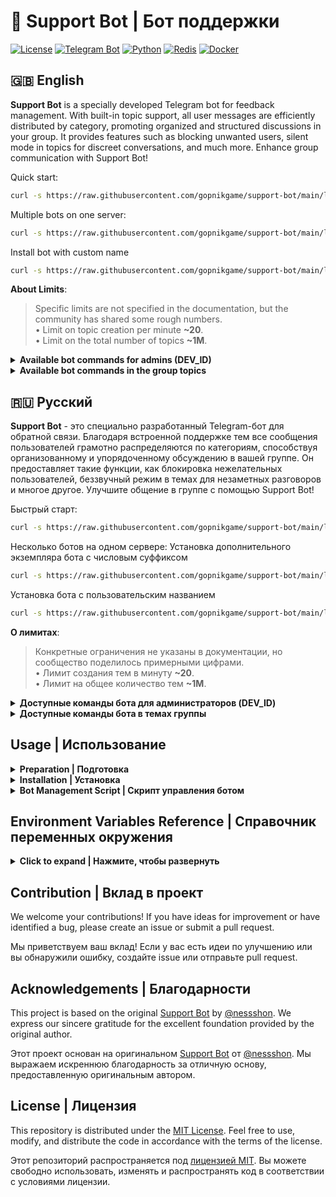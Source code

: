 # 🤖 Support Bot | Бот поддержки

[![License](https://img.shields.io/github/license/gopnikgame/support-bot)](https://github.com/gopnikgame/support-bot/blob/main/LICENSE)
[![Telegram Bot](https://img.shields.io/badge/Bot-grey?logo=telegram)](https://core.telegram.org/bots)
[![Python](https://img.shields.io/badge/Python-3.10-blue.svg)](https://www.python.org/downloads/release/python-3100/)
[![Redis](https://img.shields.io/badge/Redis-Yes?logo=redis&color=white)](https://redis.io/)
[![Docker](https://img.shields.io/badge/Docker-blue?logo=docker&logoColor=white)](https://www.docker.com/)

## 🇬🇧 English

**Support Bot** is a specially developed Telegram bot for feedback management. With built-in topic support, all user messages are efficiently distributed by category, promoting organized and structured discussions in your group. It provides features such as blocking unwanted users, silent mode in topics for discreet conversations, and much more. Enhance group communication with Support Bot!

Quick start:
```bash
curl -s https://raw.githubusercontent.com/gopnikgame/support-bot/main/launcher.sh -o /tmp/launcher.sh && sudo bash /tmp/launcher.sh
```

Multiple bots on one server:
```bash
curl -s https://raw.githubusercontent.com/gopnikgame/support-bot/main/launcher.sh -o /tmp/launcher.sh && sudo bash /tmp/launcher.sh 2
```

Install bot with custom name
```bash
curl -s https://raw.githubusercontent.com/gopnikgame/support-bot/main/launcher.sh -o /tmp/launcher.sh && sudo bash /tmp/launcher.sh project1
```

**About Limits**:
<blockquote>
Specific limits are not specified in the documentation, but the community has shared some rough numbers. 
<br>
• Limit on topic creation per minute <b>~20</b>.
<br>
• Limit on the total number of topics <b>~1M</b>.
</blockquote>

<details>
<summary><b>Available bot commands for admins (DEV_ID)</b></summary>

* `/newsletter` - Open the newsletter menu.

  Use this command to initiate a newsletter for users.
  **Note**: This command works only in private chats.

</details>

<details>
<summary><b>Available bot commands in the group topics</b></summary>

* `/ban` - Block/Unblock User.

  Use this command to block or unblock a user, controlling the receipt of messages from them.

* `/silent` - Activate/Deactivate Silent Mode.

  Enable or disable silent mode to prevent messages from being sent to the user.

* `/information` - User Information.

  Receive a message containing basic information about the user.

</details>

## 🇷🇺 Русский

**Support Bot** - это специально разработанный Telegram-бот для обратной связи. Благодаря встроенной поддержке тем все сообщения пользователей грамотно распределяются по категориям, способствуя организованному и упорядоченному обсуждению в вашей группе. Он предоставляет такие функции, как блокировка нежелательных пользователей, беззвучный режим в темах для незаметных разговоров и многое другое. Улучшите общение в группе с помощью Support Bot!

Быстрый старт: 
```bash
curl -s https://raw.githubusercontent.com/gopnikgame/support-bot/main/launcher.sh -o /tmp/launcher.sh && sudo bash /tmp/launcher.sh
```

Несколько ботов на одном сервере:
Установка дополнительного экземпляра бота с числовым суффиксом
```bash
curl -s https://raw.githubusercontent.com/gopnikgame/support-bot/main/launcher.sh -o /tmp/launcher.sh && sudo bash /tmp/launcher.sh 2
```

Установка бота с пользовательским названием
```bash
curl -s https://raw.githubusercontent.com/gopnikgame/support-bot/main/launcher.sh -o /tmp/launcher.sh && sudo bash /tmp/launcher.sh project1
```

**О лимитах**:
<blockquote>
Конкретные ограничения не указаны в документации, но сообщество поделилось примерными цифрами.
<br>
• Лимит создания тем в минуту <b>~20</b>.
<br>
• Лимит на общее количество тем <b>~1M</b>.
</blockquote>

<details>
<summary><b>Доступные команды бота для администраторов (DEV_ID)</b></summary>

* `/newsletter` - Открыть меню рассылки.

  Используйте эту команду для инициирования рассылки пользователям.
  **Примечание**: Эта команда работает только в приватных чатах.

</details>

<details>
<summary><b>Доступные команды бота в темах группы</b></summary>

* `/ban` - Заблокировать/Разблокировать пользователя.

  Используйте эту команду для блокировки или разблокировки пользователя, контролируя получение сообщений от него.

* `/silent` - Активировать/Деактивировать беззвучный режим.

  Включите или отключите беззвучный режим, чтобы предотвратить отправку сообщений пользователю.

* `/information` - Информация о пользователе.

  Получение сообщения с основной информацией о пользователе.

</details>

## Usage | Использование

<details>
<summary><b>Preparation | Подготовка</b></summary>

1. Create a bot via [@BotFather](https://t.me/BotFather) and save the TOKEN (referred to as `BOT_TOKEN` later).
   
   Создайте бота через [@BotFather](https://t.me/BotFather) и сохраните TOKEN (далее упоминается как `BOT_TOKEN`).

2. Create a group and enable topics in the group settings.
   
   Создайте группу и включите темы в настройках группы.

3. Add the created bot to the group as an admin and grant it the necessary rights to manage topics.
   
   Добавьте созданного бота в группу как администратора и предоставьте ему необходимые права для управления темами.

4. Add the bot [What's my Telegram ID?](https://t.me/my_id_bot) to the group and save the group ID (referred to as `BOT_GROUP_ID` later).
   
   Добавьте бота [What's my Telegram ID?](https://t.me/my_id_bot) в группу и сохраните ID группы (далее упоминается как `BOT_GROUP_ID`).

5. Optionally, customize the bot texts to fit your needs in the file named [texts](https://github.com/gopnikgame/support-bot/tree/main/app/bot/utils/texts.py).
   
   При необходимости настройте тексты бота под ваши нужды в файле [texts](https://github.com/gopnikgame/support-bot/tree/main/app/bot/utils/texts.py).

6. Optionally, add the language you need to [SUPPORTED_LANGUAGES](https://github.com/gopnikgame/support-bot/tree/main/app/bot/utils/texts.py#L4) and add the appropriate codes to the [data](https://github.com/gopnikgame/support-bot/tree/main/app/bot/utils/texts.py#L49).
   
   При необходимости добавьте нужный вам язык в [SUPPORTED_LANGUAGES](https://github.com/gopnikgame/support-bot/tree/main/app/bot/utils/texts.py#L4) и добавьте соответствующие коды в [data](https://github.com/gopnikgame/support-bot/tree/main/app/bot/utils/texts.py#L49).

</details>

<details>
<summary><b>Installation | Установка</b></summary>

1. Clone the repository:
   
   Клонируйте репозиторий:
   ```bash
      git clone https://github.com/gopnikgame/support-bot.git
   ```
2. Change into the bot directory:
   
   Перейдите в директорию бота:
   ```bash
      cd support-bot
   ```
3. Clone environment variables file:
   
   Создайте файл переменных окружения из примера:
   ```bash
      cp .env.example .env
   ```
4. Configure [environment variables](#environment-variables-reference) in the file:
   
   Настройте [переменные окружения](#environment-variables-reference) в файле:
   ```bash
      nano .env
   ```
5. Running a bot in a docker container:
   
   Запуск бота в docker-контейнере:
   ```bash
      docker-compose up --build
   ```
</details>

<details>
<summary><b>Bot Management Script | Скрипт управления ботом</b></summary>

The bot comes with a convenient management script `manage_bot.sh` which provides an easy-to-use menu for various operations:

Бот поставляется с удобным скриптом управления `manage_bot.sh`, который предоставляет простое в использовании меню для различных операций:

1. Update from repository | Обновление из репозитория
2. Create or edit .env file | Создать или редактировать файл .env
3. Build and start bot container | Собрать и запустить контейнер бота
4. Stop and remove bot container | Остановить и удалить контейнер бота
5. Show all logs | Показать все логи
6. Show error logs | Показать логи ошибок 
7. Restart bot | Перезапустить бота
8. Clean old logs and backups | Очистить старые логи и бэкапы
9. Check and fix Docker installation | Проверить и исправить установку Docker

To use the script, simply run:

Для использования скрипта просто выполните:

```bash
curl -s https://raw.githubusercontent.com/gopnikgame/support-bot/main/launcher.sh -o /tmp/launcher.sh && sudo bash /tmp/launcher.sh
```

</details>

## Environment Variables Reference | Справочник переменных окружения

<details>
<summary><b>Click to expand | Нажмите, чтобы развернуть</b></summary>

Here is a comprehensive reference guide for the environment variables used in the project:

Вот подробный справочник по переменным окружения, используемым в проекте:

| Variable       | Type  | Description                                                   | Example               |
|----------------|-------|---------------------------------------------------------------|-----------------------|
| `BOT_TOKEN`    | `str` | Bot token, obtained from [@BotFather](https://t.me/BotFather) | `123456:qweRTY`       | 
| `BOT_DEV_ID`   | `int` | User ID of the bot developer or admin                         | `123456789`           |
| `BOT_GROUP_ID` | `str` | Group ID where the bot operates                               | `-100123456789`       |
| `BOT_EMOJI_ID` | `str` | The custom emoji ID for the group's topic.                    | `5417915203100613993` |
| `BOT_NAME`     | `str` | Name for the docker container                                 | `support-bot`         |
| `REDIS_HOST`   | `str` | The hostname or IP address of the Redis server                | `redis`               |
| `REDIS_PORT`   | `int` | The port number on which the Redis server is running          | `6379`                |
| `REDIS_DB`     | `int` | The Redis database number                                     | `1`                   |

<details>
<summary>List of supporting custom emoji ID's | Список поддерживаемых ID эмодзи</summary>

`5434144690511290129` - 📰

`5312536423851630001` - 💡

`5312016608254762256` - ⚡️

`5377544228505134960` - 🎙

`5418085807791545980` - 🔝

`5370870893004203704` - 🗣

`5420216386448270341` - 🆒

`5379748062124056162` - ❗️

`5373251851074415873` - 📝

`5433614043006903194` - 📆

`5357315181649076022` - 📁

`5309965701241379366` - 🔎

`5309984423003823246` - 📣

`5312241539987020022` - 🔥

`5312138559556164615` - ❤️

`5377316857231450742` - ❓

`5350305691942788490` - 📈

`5350713563512052787` - 📉

`5309958691854754293` - 💎

`5350452584119279096` - 💰

`5309929258443874898` - 💸

`5377690785674175481` - 🪙

`5310107765874632305` - 💱

`5377438129928020693` - ⁉️

`5309950797704865693` - 🎮

`5350554349074391003` - 💻

`5409357944619802453` - 📱

`5312322066328853156` - 🚗

`5312486108309757006` - 🏠

`5310029292527164639` - 💘

`5310228579009699834` - 🎉

`5377498341074542641` - ‼️

`5312315739842026755` - 🏆

`5408906741125490282` - 🏁

`5368653135101310687` - 🎬

`5310045076531978942` - 🎵

`5420331611830886484` - 🔞

`5350481781306958339` - 📚

`5357107601584693888` - 👑

`5375159220280762629` - ⚽️

`5384327463629233871` - 🏀

`5350513667144163474` - 📺

`5357121491508928442` - 👀

`5357185426392096577` - 🫦

`5310157398516703416` - 🍓

`5310262535021142850` - 💄

`5368741306484925109` - 👠

`5348436127038579546` - ✈️

`5357120306097956843` - 🧳

`5310303848311562896` - 🏖

`5350424168615649565` - ⛅️

`5413625003218313783` - 🦄

`5350699789551935589` - 🛍

`5377478880577724584` - 👜

`5431492767249342908` - 🛒

`5350497316203668441` - 🚂

`5350422527938141909` - 🛥

`5418196338774907917` - 🏔

`5350648297189023928` - 🏕

`5309832892262654231` - 🤖

`5350751634102166060` - 🪩

`5377624166436445368` - 🎟

`5386395194029515402` - 🏴

`5350387571199319521` - 🗳

`5357419403325481346` - 🎓

`5368585403467048206` - 🔭

`5377580546748588396` - 🔬

`5377317729109811382` - 🎶

`5382003830487523366` - 🎤

`5357298525765902091` - 🕺

`5357370526597653193` - 💃

`5357188789351490453` - 🪖

`5348227245599105972` - 💼

`5411138633765757782` - 🧪

`5386435923204382258` - 👨

`5377675010259297233` - 👶

`5386609083400856174` - 🤰

`5368808634392257474` - 💅

`5350548830041415279` - 🏛

`5355127101970194557` - 🧮

`5386379624773066504` - 🖨

`5377494501373780436` - 👮

`5350307998340226571` - 🩺

`5310094636159607472` - 💊

`5310139157790596888` - 💉

`5377468357907849200` - 🧼

`5418115271267197333` - 🪪

`5372819184658949787` - 🛃

`5350344462612570293` - 🍽

`5384574037701696503` - 🐟

`5310039132297242441` - 🎨

`5350658016700013471` - 🎭

`5357504778685392027` - 🎩

`5350367161514732241` - 🔮

`5350520238444126134` - 🍹

`5310132165583840589` - 🎂

`5350392020785437399` - ☕️

`5350406176997646350` - 🍣

`5350403544182694064` - 🍔

`5350444672789519765` - 🍕

`5312424913615723286` - 🦠

`5417915203100613993` - 💬

`5312054580060625569` - 🎄

`5309744892677727325` - 🎃

`5238156910363950406` - ✍️

`5235579393115438657` - ⭐️

`5237699328843200968` - ✅

`5238027455754680851` - 🎖

`5238234236955148254` - 🤡

`5237889595894414384` - 🧠

`5237999392438371490` - 🦮

`5235912661102773458` - 🐈

</details>

</details>

## Contribution | Вклад в проект

We welcome your contributions! If you have ideas for improvement or have identified a bug, please create an issue or submit a pull request.

Мы приветствуем ваш вклад! Если у вас есть идеи по улучшению или вы обнаружили ошибку, создайте issue или отправьте pull request.

## Acknowledgements | Благодарности

This project is based on the original [Support Bot](https://github.com/nessshon/support-bot) by [@nessshon](https://github.com/nessshon). We express our sincere gratitude for the excellent foundation provided by the original author.

Этот проект основан на оригинальном [Support Bot](https://github.com/nessshon/support-bot) от [@nessshon](https://github.com/nessshon). Мы выражаем искреннюю благодарность за отличную основу, предоставленную оригинальным автором.

## License | Лицензия

This repository is distributed under the [MIT License](LICENSE).
Feel free to use, modify, and distribute the code in accordance with the terms of the license.

Этот репозиторий распространяется под [лицензией MIT](LICENSE).
Вы можете свободно использовать, изменять и распространять код в соответствии с условиями лицензии.
